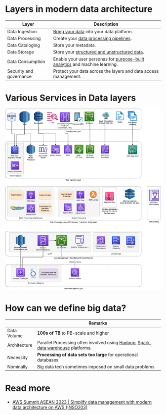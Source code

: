 # Layers in modern data architecture

| Layer                   | Description                                                                                    |
|-------------------------|------------------------------------------------------------------------------------------------|
| Data Ingestion          | [Bring your data](../4_MessageBrokersEDA/Kafka/Readme.md) into your data platform.             |
| Data Processing         | Create your [data processing pipelines](DataProcessing).                                       |
| Data Cataloging         | Store your metadata.                                                                           |
| Data Storage            | Store your [structured and unstructured data](DataStorage).                                    |
| Data Consumption        | Enable your user personas for [purpose-built analytics](DataConsumption) and machine learning. |
| Security and governance | Protect your data across the layers and data access management.                                |

# Various Services in Data layers

![](Data-Architecture-ETL-Ingestion-Processing-Analytics.png)

# How can we define big data?

|              | Remarks                                                                                                                                                                                     |
|--------------|---------------------------------------------------------------------------------------------------------------------------------------------------------------------------------------------|
| Data Volume  | **100s of TB** to PB-scale and higher                                                                                                                                                       |
| Architecture | Parallel Processing often involved using [Hadoop](ApacheHadoop/Readme.md), [Spark](DataProcessing/ApacheSpark/Readme.md), [data warehouse](DataStorage/DataWarehouses/Readme.md) platforms. |
| Necessity    | **Processing of data sets too large** for operational databases                                                                                                                             |
| Nominally    | Big data tech sometimes imposed on small data problems                                                                                                                                      |

# Read more
- [AWS Summit ASEAN 2023 | Simplify data management with modern data architecture on AWS (INSO203)](https://www.youtube.com/watch?v=hwF0AZaUc6U)
